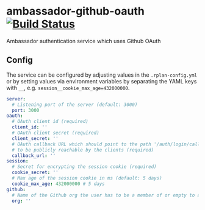# ambassador-github-oauth [![Build Status](https://travis-ci.org/actano/ambassador-github-oauth.svg?branch=master)](https://travis-ci.org/actano/ambassador-github-oauth)
Ambassador authentication service which uses Github OAuth

## Config

The service can be configured by adjusting values in the `.rplan-config.yml` or by setting values
via environment variables by separating the YAML keys with `__`, e.g. `session__cookie_max_age=432000000`.

```yaml
server:
  # Listening port of the server (default: 3000)
  port: 3000
oauth:
  # OAuth client id (required)
  client_id: ''
  # OAuth client secret (required)
  client_secret: ''
  # OAuth callback URL which should point to the path '/auth/login/callback' on this server and has
  # to be publicly reachable by the clients (required)
  callback_url: ''
session:
  # Secret for encrypting the session cookie (required)
  cookie_secret: ''
  # Max age of the session cookie in ms (default: 5 days)
  cookie_max_age: 432000000 # 5 days
github:
  # Name of the Github org the user has to be a member of or empty to allow all users (default: empty)
  org: ''
```
